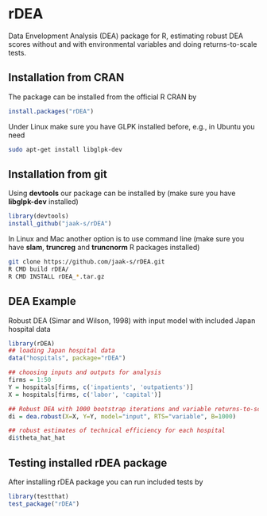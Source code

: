 rDEA
====

Data Envelopment Analysis (DEA) package for R, estimating robust DEA scores
without and with environmental variables and doing returns-to-scale tests.

Installation from CRAN
---------------------
The package can be installed from the official R CRAN by
```R
install.packages("rDEA")
```
Under Linux make sure you have GLPK installed before, e.g., in Ubuntu you need
```bash
sudo apt-get install libglpk-dev
```

Installation from git
--------------------

Using **devtools** our package can be installed by (make sure you have
**libglpk-dev** installed)
```R
library(devtools)
install_github("jaak-s/rDEA")
```

In Linux and Mac another option is to use command line (make sure you have **slam**, **truncreg** and **truncnorm** R packages installed)
```bash
git clone https://github.com/jaak-s/rDEA.git
R CMD build rDEA/
R CMD INSTALL rDEA_*.tar.gz
```

DEA Example
-------------------------
Robust DEA (Simar and Wilson, 1998) with input model with included Japan
hospital data
```R
library(rDEA)
## loading Japan hospital data
data("hospitals", package="rDEA")

## choosing inputs and outputs for analysis
firms = 1:50
Y = hospitals[firms, c('inpatients', 'outpatients')]
X = hospitals[firms, c('labor', 'capital')]

## Robust DEA with 1000 bootstrap iterations and variable returns-to-scale
di = dea.robust(X=X, Y=Y, model="input", RTS="variable", B=1000)

## robust estimates of technical efficiency for each hospital
di$theta_hat_hat
```

Testing installed rDEA package
-------------------------
After installing rDEA package you can run included tests by
```R
library(testthat)
test_package("rDEA")
```

